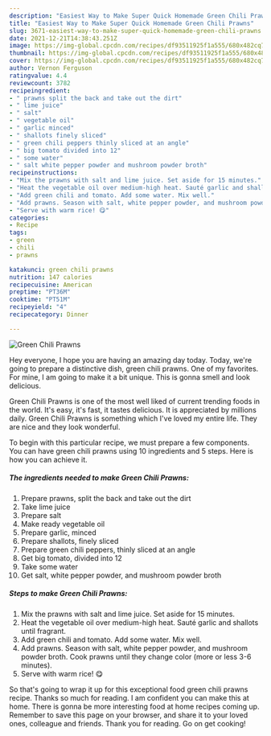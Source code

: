 ```yaml
---
description: "Easiest Way to Make Super Quick Homemade Green Chili Prawns"
title: "Easiest Way to Make Super Quick Homemade Green Chili Prawns"
slug: 3671-easiest-way-to-make-super-quick-homemade-green-chili-prawns
date: 2021-12-21T14:38:43.251Z
image: https://img-global.cpcdn.com/recipes/df93511925f1a555/680x482cq70/green-chili-prawns-recipe-main-photo.jpg
thumbnail: https://img-global.cpcdn.com/recipes/df93511925f1a555/680x482cq70/green-chili-prawns-recipe-main-photo.jpg
cover: https://img-global.cpcdn.com/recipes/df93511925f1a555/680x482cq70/green-chili-prawns-recipe-main-photo.jpg
author: Vernon Ferguson
ratingvalue: 4.4
reviewcount: 3782
recipeingredient:
- " prawns split the back and take out the dirt"
- " lime juice"
- " salt"
- " vegetable oil"
- " garlic minced"
- " shallots finely sliced"
- " green chili peppers thinly sliced at an angle"
- " big tomato divided into 12"
- " some water"
- " salt white pepper powder and mushroom powder broth"
recipeinstructions:
- "Mix the prawns with salt and lime juice. Set aside for 15 minutes."
- "Heat the vegetable oil over medium-high heat. Sauté garlic and shallots until fragrant."
- "Add green chili and tomato. Add some water. Mix well."
- "Add prawns. Season with salt, white pepper powder, and mushroom powder broth. Cook prawns until they change color (more or less 3-6 minutes)."
- "Serve with warm rice! 😋"
categories:
- Recipe
tags:
- green
- chili
- prawns

katakunci: green chili prawns 
nutrition: 147 calories
recipecuisine: American
preptime: "PT36M"
cooktime: "PT51M"
recipeyield: "4"
recipecategory: Dinner

---
```



![Green Chili Prawns](https://img-global.cpcdn.com/recipes/df93511925f1a555/680x482cq70/green-chili-prawns-recipe-main-photo.jpg)

Hey everyone, I hope you are having an amazing day today. Today, we're going to prepare a distinctive dish, green chili prawns. One of my favorites. For mine, I am going to make it a bit unique. This is gonna smell and look delicious.

Green Chili Prawns is one of the most well liked of current trending foods in the world. It's easy, it's fast, it tastes delicious. It is appreciated by millions daily. Green Chili Prawns is something which I've loved my entire life. They are nice and they look wonderful.




To begin with this particular recipe, we must prepare a few components. You can have green chili prawns using 10 ingredients and 5 steps. Here is how you can achieve it.

<!--inarticleads1-->

##### The ingredients needed to make Green Chili Prawns:

1. Prepare  prawns, split the back and take out the dirt
1. Take  lime juice
1. Prepare  salt
1. Make ready  vegetable oil
1. Prepare  garlic, minced
1. Prepare  shallots, finely sliced
1. Prepare  green chili peppers, thinly sliced at an angle
1. Get  big tomato, divided into 12
1. Take  some water
1. Get  salt, white pepper powder, and mushroom powder broth




<!--inarticleads2-->

##### Steps to make Green Chili Prawns:

1. Mix the prawns with salt and lime juice. Set aside for 15 minutes.
1. Heat the vegetable oil over medium-high heat. Sauté garlic and shallots until fragrant.
1. Add green chili and tomato. Add some water. Mix well.
1. Add prawns. Season with salt, white pepper powder, and mushroom powder broth. Cook prawns until they change color (more or less 3-6 minutes).
1. Serve with warm rice! 😋




So that's going to wrap it up for this exceptional food green chili prawns recipe. Thanks so much for reading. I am confident you can make this at home. There is gonna be more interesting food at home recipes coming up. Remember to save this page on your browser, and share it to your loved ones, colleague and friends. Thank you for reading. Go on get cooking!
